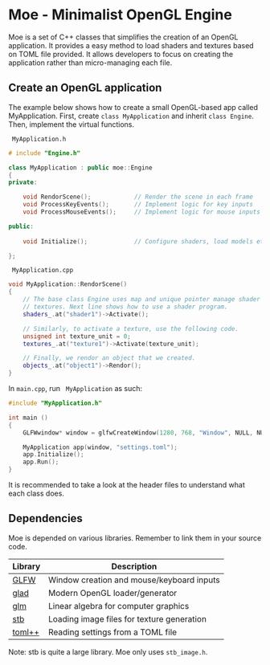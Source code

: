 # Moe - Minimalist OpenGL Engine

Moe is a set of C++ classes that simplifies the creation of an OpenGL application. It provides a easy method to load shaders and textures based on TOML file provided. It allows developers to focus on creating the application rather than micro-managing each file.


## Create an OpenGL application

The example below shows how to create a small OpenGL-based app called MyApplication. First, create <code>class MyApplication</code> and inherit <code>class Engine</code>. Then, implement the virtual functions.

<code> MyApplication.h</code>
```C++
# include "Engine.h"

class MyApplication : public moe::Engine
{
private:

    void RendorScene();            // Render the scene in each frame
    void ProcessKeyEvents();       // Implement logic for key inputs
    void ProcessMouseEvents();     // Implement logic for mouse inputs

public:
    
    void Initialize();             // Configure shaders, load models etc

};
```

<code> MyApplication.cpp</code>
```C++
void MyApplication::RendorScene() 
{
    // The base class Engine uses map and unique pointer manage shader and
    // textures. Next line shows how to use a shader program.
    shaders_.at("shader1")->Activate();

    // Similarly, to activate a texture, use the following code.
    unsigned int texture_unit = 0;
    textures_.at("texture1")->Activate(texture_unit);

    // Finally, we rendor an object that we created.
    objects_.at("object1")->Rendor();
}
```

In <code>main.cpp</code>, run <code> MyApplication</code> as such:
```C++
#include "MyApplication.h"

int main ()
{
    GLFWwindow* window = glfwCreateWindow(1280, 768, "Window", NULL, NULL);

    MyApplication app(window, "settings.toml");
    app.Initialize();
    app.Run();
}
```

It is recommended to take a look at the header files to understand what each class does.

## Dependencies 

Moe is depended on various libraries. Remember to link them in your source code.

Library | Description                                    
----------------------------------------|-------------------------------------
[GLFW](https://github.com/glfw/glfw)    | Window creation and mouse/keyboard inputs
[glad](https://github.com/Dav1dde/glad) | Modern OpenGL loader/generator
[glm](https://github.com/g-truc/glm)    | Linear algebra for computer graphics
[stb](https://github.com/nothings/stb)  | Loading image files for texture generation
[toml++](https://github.com/marzer/tomlplusplus) | Reading settings from a TOML file

Note: stb is quite a large library. Moe only uses <code>stb_image.h</code>.